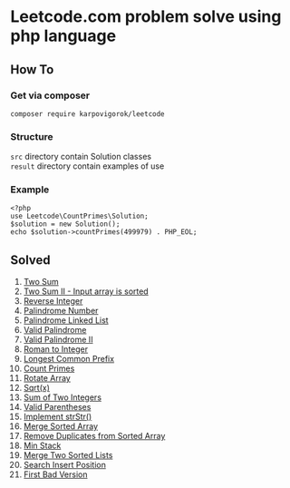 # Leetcode.com problem solve using php language

## How To

### Get via composer
`composer require karpovigorok/leetcode`

### Structure
`src` directory contain Solution classes<br />
`result` directory contain examples of use 

### Example
`<?php`<br />
`use Leetcode\CountPrimes\Solution;`<br />
`$solution = new Solution();`<br />
`echo $solution->countPrimes(499979) . PHP_EOL;`<br />

## Solved
1. [Two Sum](https://github.com/karpovigorok/leetcode/blob/master/src/TwoSum/Solution.php)
2. [Two Sum II - Input array is sorted](https://github.com/karpovigorok/leetcode/blob/master/src/TwoSumIIInputArrayIsSorted/Solution.php)
3. [Reverse Integer](https://github.com/karpovigorok/leetcode/blob/master/src/ReverseInteger/Solution.php)
4. [Palindrome Number](https://github.com/karpovigorok/leetcode/blob/master/src/PalindromeNumber/Solution.php)
5. [Palindrome Linked List](https://github.com/karpovigorok/leetcode/blob/master/src/PalindromeLinkedList/Solution.php)
6. [Valid Palindrome](https://github.com/karpovigorok/leetcode/blob/master/src/ValidPalindrome/Solution.php)
7. [Valid Palindrome II](https://github.com/karpovigorok/leetcode/blob/master/src/ValidPalindromeII/Solution.php)
8. [Roman to Integer](https://github.com/karpovigorok/leetcode/blob/master/src/RomanToInteger/Solution.php)
9. [Longest Common Prefix](https://github.com/karpovigorok/leetcode/blob/master/src/LongestCommonPrefix/Solution.php)
10. [Count Primes](https://github.com/karpovigorok/leetcode/blob/master/src/CountPrimes/Solution.php)
11. [Rotate Array](https://github.com/karpovigorok/leetcode/blob/master/src/RotateArray/Solution.php)
12. [Sqrt(x)](https://github.com/karpovigorok/leetcode/blob/master/src/Sqrtx/Solution.php)
13. [Sum of Two Integers](https://github.com/karpovigorok/leetcode/blob/master/src/SumOfTwoIntegers/Solution.php)
14. [Valid Parentheses](https://github.com/karpovigorok/leetcode/blob/master/src/ValidParentheses/Solution.php)
15. [Implement strStr()](https://github.com/karpovigorok/leetcode/blob/master/src/ImplementStrstr/Solution.php)
16. [Merge Sorted Array](https://github.com/karpovigorok/leetcode/blob/master/src/MergeSortedArray/Solution.php)
17. [Remove Duplicates from Sorted Array](https://github.com/karpovigorok/leetcode/blob/master/src/RemoveDuplicatesFromSortedArray/Solution.php)
18. [Min Stack](https://github.com/karpovigorok/leetcode/blob/master/result/min-stack.php)
19. [Merge Two Sorted Lists](https://github.com/karpovigorok/leetcode/blob/master/src/MergeTwoSortedLists/Solution.php)
20. [Search Insert Position](https://github.com/karpovigorok/leetcode/blob/master/src/SearchInsertPosition/Solution.php)
21. [First Bad Version](https://github.com/karpovigorok/leetcode/blob/master/src/FirstBadVersion/Solution.php)